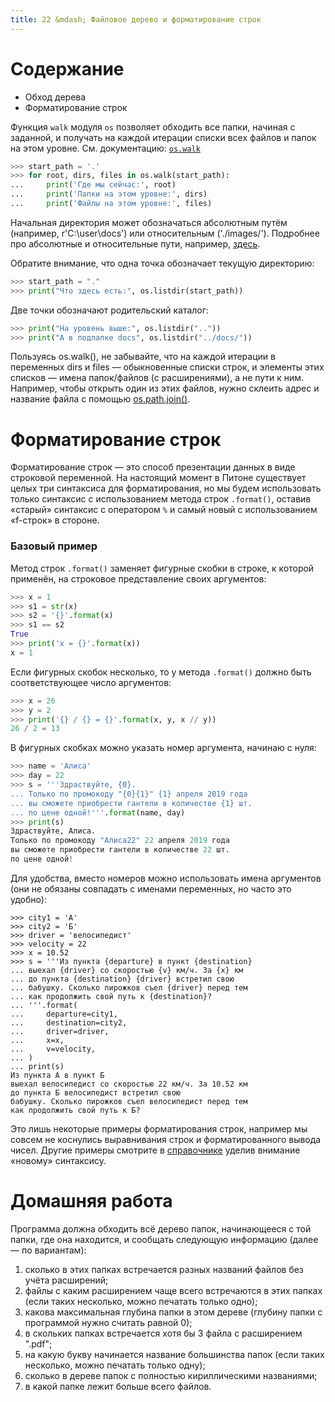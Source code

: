 ```yaml
---
title: 22 &mdash; Файловое дерево и форматирование строк
---
```


# Содержание
* Обход дерева
* Форматирование строк

Функция `walk` модуля `os` позволяет обходить все папки, начиная с заданной, и получать на каждой итерации списки всех файлов и папок на этом уровне. См. документацию: [`os.walk`](https://docs.python.org/3/library/os.html#os.walk)

```python
>>> start_path = '.'
>>> for root, dirs, files in os.walk(start_path):
...     print('Где мы сейчас:', root)
...     print('Папки на этом уровне:', dirs)
...     print('Файлы на этом уровне:', files)
```
Начальная директория может обозначаться абсолютным путём (например, r'C:\user\docs') или относительным ('./images/'). Подробнее про абсолютные и относительные пути, например, [здесь](http://www.uamedwed.com/blog/web/absolyutnyj-i-otnositelnyj-put-k-fajlam.html).

Обратите внимание, что одна точка обозначает текущую директорию:

```python
>>> start_path = "."
>>> print("Что здесь есть:", os.listdir(start_path))
```

Две точки обозначают родительский каталог:
```python
>>> print("На уровень выше:", os.listdir(".."))
>>> print("А в подпапке docs", os.listdir("../docs/"))
```

Пользуясь os.walk(), не забывайте, что на каждой итерации в переменных dirs и files — обыкновенные списки строк, и элементы этих списков — имена папок/файлов (с расширениями), а не пути к ним. Например, чтобы открыть один из этих файлов, нужно склеить адрес и название файла с помощью [os.path.join()](https://docs.python.org/3/library/os.path.html#os.path.join).

# Форматирование строк

Форматирование строк — это способ презентации данных в виде строковой переменной.
На настоящий момент в Питоне существует целых три синтаксиса для форматирования, но мы будем использовать только синтаксис с использованием метода строк `.format()`, оставив «старый» синтаксис с оператором `%` и самый новый с использованием «f-строк» в стороне.

### Базовый пример

Метод строк `.format()` заменяет фигурные скобки в строке, к которой применён, на строковое представление своих аргументов:

```python
>>> x = 1
>>> s1 = str(x)
>>> s2 = '{}'.format(x)
>>> s1 == s2
True
>>> print('x = {}'.format(x))
x = 1
```

Если фигурных скобок несколько, то у метода `.format()` должно быть соответствующее число аргументов:

```python
>>> x = 26
>>> y = 2
>>> print('{} / {} = {}'.format(x, y, x // y))
26 / 2 = 13
```

В фигурных скобках можно указать номер аргумента, начинаю с нуля:

```python
>>> name = 'Алиса'
>>> day = 22
>>> s = '''Здраствуйте, {0}.
... Только по промокоду "{0}{1}" {1} апреля 2019 года
... вы сможете приобрести гантели в количестве {1} шт.
... по цене одной!'''.format(name, day)
>>> print(s)
Здраствуйте, Алиса.
Только по промокоду "Алиса22" 22 апреля 2019 года
вы сможете приобрести гантели в количестве 22 шт.
по цене одной!
```

Для удобства, вместо номеров можно использовать имена аргументов (они не обязаны совпадать с именами переменных, но часто это удобно):
```
>>> city1 = 'А'
>>> city2 = 'Б'
>>> driver = 'велосипедист'
>>> velocity = 22
>>> x = 10.52
>>> s = '''Из пункта {departure} в пункт {destination}
... выехал {driver} со скоростью {v} км/ч. За {x} км
... до пункта {destination} {driver} встретил свою
... бабушку. Сколько пирожков съел {driver} перед тем
... как продолжить свой путь к {destination}?
... '''.format(
...     departure=city1,
...     destination=city2,
...     driver=driver,
...     x=x,
...     v=velocity,
... )
... print(s)
Из пункта А в пункт Б
выехал велосипедист со скоростью 22 км/ч. За 10.52 км
до пункта Б велосипедист встретил свою
бабушку. Сколько пирожков съел велосипедист перед тем
как продолжить свой путь к Б?
```

Это лишь некоторые примеры форматирования строк, например мы совсем не коснулись выравнивания строк и форматированного вывода чисел. Другие примеры смотрите в [справочнике](http://pyformat.info) уделив внимание «новому» синтаксису.


# Домашняя работа

Программа должна обходить всё дерево папок, начинающееся с той папки, где она находится, и сообщать следующую информацию (далее — по вариантам): 

1. сколько в этих папках встречается разных названий файлов без учёта расширений; 
2. файлы с каким расширением чаще всего встречаются в этих папках (если таких несколько, можно печатать только одно); 
3. какова максимальная глубина папки в этом дереве (глубину папки с программой нужно считать равной 0); 
4. в скольких папках встречается хотя бы 3 файла с расширением ".pdf"; 
5. на какую букву начинается название большинства папок (если таких несколько, можно печатать только одну); 
6. сколько в дереве папок с полностью кириллическими названиями; 
7. в какой папке лежит больше всего файлов.
